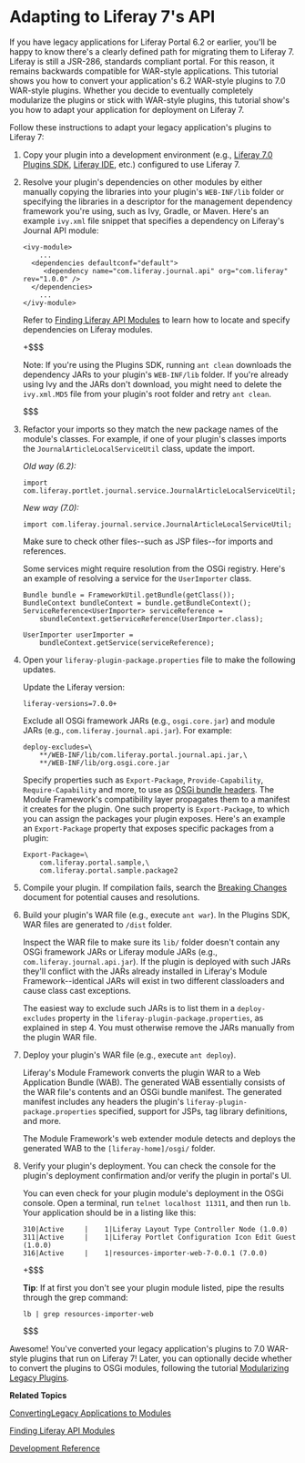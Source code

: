 # Adapting to Liferay 7's API [](id=adapting-to-liferay-7s-api)

If you have legacy applications for Liferay Portal 6.2 or earlier, you'll be
happy to know there's a clearly defined path for migrating them to Liferay 7.
Liferay is still a JSR-286, standards compliant portal. For this reason, it
remains backwards compatible for WAR-style applications. This tutorial shows you
how to convert your application's 6.2 WAR-style plugins to 7.0 WAR-style
plugins. Whether you decide to eventually completely modularize the plugins or
stick with WAR-style plugins, this tutorial show's you how to adapt your
application for deployment on Liferay 7.

Follow these instructions to adapt your legacy application's plugins to Liferay 7:

1.  Copy your plugin into a development environment (e.g.,
    [Liferay 7.0 Plugins SDK](http://sourceforge.net/projects/lportal/files/Liferay%20Portal/),
    [Liferay IDE](https://sourceforge.net/projects/lportal/files/Liferay%20IDE/),
    etc.) configured to use Liferay 7. 

2.  Resolve your plugin's dependencies on other modules by either manually
    copying the libraries into your plugin's `WEB-INF/lib` folder or specifying
    the libraries in a descriptor for the management dependency framework you're
    using, such as Ivy, Gradle, or Maven. Here's an example `ivy.xml` file
    snippet that specifies a dependency on Liferay's Journal API module:

        <ivy-module>
            ...
          <dependencies defaultconf="default">
             <dependency name="com.liferay.journal.api" org="com.liferay" rev="1.0.0" />
          </dependencies>
            ...
        </ivy-module>

    Refer to [Finding Liferay API Modules](/develop/reference/-/knowledge_base/7-0/finding-liferay-api-modules)
    to learn how to locate and specify dependencies on Liferay modules.

    +$$$

    Note: If you're using the Plugins SDK, running `ant clean` downloads the
    dependency JARs to your plugin's `WEB-INF/lib` folder. If you're already
    using Ivy and the JARs don't download, you might need to delete the
    `ivy.xml.MD5` file from your plugin's root folder and retry `ant clean`.

    $$$

3.  Refactor your imports so they match the new package names of the module's
    classes. For example, if one of your plugin's classes imports the
    `JournalArticleLocalServiceUtil` class, update the import.

    *Old way (6.2):*

        import com.liferay.portlet.journal.service.JournalArticleLocalServiceUtil;

    *New way (7.0):*

        import com.liferay.journal.service.JournalArticleLocalServiceUtil;

    Make sure to check other files--such as JSP files--for imports and
    references.

    Some services might require resolution from the OSGi registry. Here's an
    example of resolving a service for the `UserImporter` class.

        Bundle bundle = FrameworkUtil.getBundle(getClass());
        BundleContext bundleContext = bundle.getBundleContext();
        ServiceReference<UserImporter> serviceReference =
            sbundleContext.getServiceReference(UserImporter.class);
        
        UserImporter userImporter =
            bundleContext.getService(serviceReference);

4.  Open your `liferay-plugin-package.properties` file to make the following
    updates.

    Update the Liferay version:

        liferay-versions=7.0.0+

    Exclude all OSGi framework JARs (e.g., `osgi.core.jar`) and module JARs (e.g.,
    `com.liferay.journal.api.jar`). For example:

        deploy-excludes=\
            **/WEB-INF/lib/com.liferay.portal.journal.api.jar,\
            **/WEB-INF/lib/org.osgi.core.jar

    
    Specify properties such as `Export-Package`, `Provide-Capability`,
    `Require-Capability` and more, to use as [OSGi bundle
    headers](https://www.osgi.org/bundle-headers-reference/). The Module
    Framework's compatibility layer propagates them to a manifest it creates for
    the plugin. One such property is `Export-Package`, to which you can assign
    the packages your plugin exposes. Here's an example an `Export-Package`
    property that exposes specific packages from a plugin:

        Export-Package=\
            com.liferay.portal.sample,\
            com.liferay.portal.sample.package2

5.  Compile your plugin. If compilation fails, search the
    [Breaking Changes](/develop/reference/-/knowledge_base/7-0/what-are-the-breaking-changes-for-liferay-7-0)
    document for potential causes and resolutions.

6.  Build your plugin's WAR file (e.g., execute `ant war`). In the Plugins SDK,
    WAR files are generated to `/dist` folder.

    Inspect the WAR file to make sure its `lib/` folder doesn't contain any OSGi
    framework JARs or Liferay module JARs (e.g., `com.liferay.journal.api.jar`).
    If the plugin is deployed with such JARs they'll conflict with the JARs
    already installed in Liferay's Module Framework--identical JARs will exist
    in two different classloaders and cause class cast exceptions. 

    The easiest way to exclude such JARs is to list them in a `deploy-excludes`
    property in the `liferay-plugin-package.properties`, as explained in step 4.
    You must otherwise remove the JARs manually from the plugin WAR file.

7.  Deploy your plugin's WAR file (e.g., execute `ant deploy`). 

    Liferay's Module Framework converts the plugin WAR to a Web Application
    Bundle (WAB). The generated WAB essentially consists of the WAR file's
    contents and an OSGi bundle manifest. The generated manifest includes any
    headers the plugin's `liferay-plugin-package.properties` specified, support
    for JSPs, tag library definitions, and more.

    The Module Framework's web extender module detects and deploys the generated
    WAB to the `[liferay-home]/osgi/` folder.

8.  Verify your plugin's deployment. You can check the console for the plugin's
    deployment confirmation and/or verify the plugin in portal's UI.

    You can even check for your plugin module's deployment in the OSGi console.
    Open a terminal, run `telnet localhost 11311`, and then run `lb`. Your
    application should be in a listing like this:

        310|Active     |    1|Liferay Layout Type Controller Node (1.0.0)
        311|Active     |    1|Liferay Portlet Configuration Icon Edit Guest (1.0.0)
        316|Active     |    1|resources-importer-web-7-0.0.1 (7.0.0)

    +$$$

    **Tip**: If at first you don't see your plugin module listed, pipe the
    results through the grep command:

        lb | grep resources-importer-web

    $$$

Awesome! You've converted your legacy application's plugins to 7.0 WAR-style
plugins that run on Liferay 7! Later, you can optionally decide whether to
convert the plugins to OSGi modules, following the tutorial [Modularizing Legacy Plugins](/develop/tutorials/-/knowledge_base/7-0/modularizing-legacy-plugins).

**Related Topics**

[ConvertingLegacy Applications to Modules](/develop/tutorials/-/knowledge_base/7-0/converting-legacy-applications-to-modules)

[Finding Liferay API Modules](/develop/reference/-/knowledge_base/7-0/finding-liferay-api-modules)

[Development Reference](/develop/reference/-/knowledge_base/7-0/development-reference)
